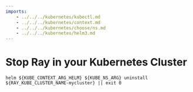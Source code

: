 ```yaml
---
imports:
    - ../../../kubernetes/kubectl.md
    - ../../../kubernetes/context.md
    - ../../../kubernetes/choose/ns.md
    - ../../../kubernetes/helm3.md
---
```


# Stop Ray in your Kubernetes Cluster

```shell
helm ${KUBE_CONTEXT_ARG_HELM} ${KUBE_NS_ARG} uninstall ${RAY_KUBE_CLUSTER_NAME-mycluster} || exit 0
```
